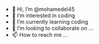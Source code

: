 - 👋 Hi, I’m @mohamedel45
- 👀 I’m interested in coding
- 🌱 I’m currently learning coding 
- 💞️ I’m looking to collaborate on ...
- 📫 How to reach me ...

<!---
mohamedel45/mohamedel45 is a ✨ special ✨ repository because its `README.md` (this file) appears on your GitHub profile.
You can click the Preview link to take a look at your changes.
--->
